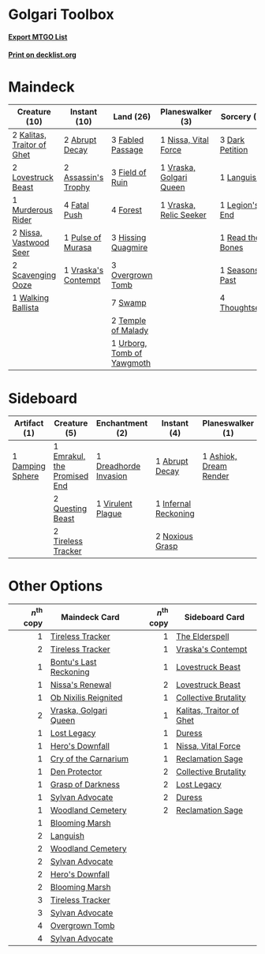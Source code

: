 # Golgari Toolbox

#### [Export MTGO List](../collection/Golgari%20Toolbox/Golgari%20Toolbox.txt)
#### [Print on decklist.org](http://decklist.org/?deckmain=2%09Abrupt%20Decay%0A2%09Assassin's%20Trophy%0A3%09Dark%20Petition%0A3%09Fabled%20Passage%0A4%09Fatal%20Push%0A3%09Field%20of%20Ruin%0A4%09Forest%0A3%09Hissing%20Quagmire%0A2%09Kalitas,%20Traitor%20of%20Ghet%0A1%09Languish%0A1%09Legion's%20End%0A2%09Lovestruck%20Beast%0A1%09Murderous%20Rider%0A2%09Nissa,%20Vastwood%20Seer%0A1%09Nissa,%20Vital%20Force%0A3%09Overgrown%20Tomb%0A1%09Pulse%20of%20Murasa%0A1%09Read%20the%20Bones%0A2%09Scavenging%20Ooze%0A1%09Seasons%20Past%0A7%09Swamp%0A2%09Temple%20of%20Malady%0A4%09Thoughtseize%0A1%09Urborg,%20Tomb%20of%20Yawgmoth%0A1%09Vraska's%20Contempt%0A1%09Vraska,%20Golgari%20Queen%0A1%09Vraska,%20Relic%20Seeker%0A1%09Walking%20Ballista&deckside=1%09Abrupt%20Decay%0A1%09Ashiok,%20Dream%20Render%0A1%09Damping%20Sphere%0A1%09Dreadhorde%20Invasion%0A1%09Emrakul,%20the%20Promised%20End%0A1%09Infernal%20Reckoning%0A1%09Languish%0A1%09Lost%20Legacy%0A2%09Noxious%20Grasp%0A2%09Questing%20Beast%0A2%09Tireless%20Tracker%0A1%09Virulent%20Plague)
# Maindeck

|                                            Creature (10)                                            |                                         Instant (10)                                         |                                              Land (26)                                              |                                         Planeswalker (3)                                         |                                       Sorcery (11)                                        |
|-----------------------------------------------------------------------------------------------------|----------------------------------------------------------------------------------------------|-----------------------------------------------------------------------------------------------------|--------------------------------------------------------------------------------------------------|-------------------------------------------------------------------------------------------|
|2 [Kalitas, Traitor of Ghet](http://gatherer.wizards.com/Pages/Card/Details.aspx?multiverseid=407596)|2 [Abrupt Decay](http://gatherer.wizards.com/Pages/Card/Details.aspx?multiverseid=456061)     |3 [Fabled Passage](http://gatherer.wizards.com/Pages/Card/Details.aspx?multiverseid=473206)          |1 [Nissa, Vital Force](http://gatherer.wizards.com/Pages/Card/Details.aspx?multiverseid=417736)   |3 [Dark Petition](http://gatherer.wizards.com/Pages/Card/Details.aspx?multiverseid=398525) |
|2 [Lovestruck Beast](http://gatherer.wizards.com/Pages/Card/Details.aspx?multiverseid=473127)        |2 [Assassin's Trophy](http://gatherer.wizards.com/Pages/Card/Details.aspx?multiverseid=452902)|3 [Field of Ruin](http://gatherer.wizards.com/Pages/Card/Details.aspx?multiverseid=435415)           |1 [Vraska, Golgari Queen](http://gatherer.wizards.com/Pages/Card/Details.aspx?multiverseid=452963)|1 [Languish](http://gatherer.wizards.com/Pages/Card/Details.aspx?multiverseid=420731)      |
|1 [Murderous Rider](http://gatherer.wizards.com/Pages/Card/Details.aspx?multiverseid=473059)         |4 [Fatal Push](http://gatherer.wizards.com/Pages/Card/Details.aspx?multiverseid=423724)       |4 [Forest](http://gatherer.wizards.com/Pages/Card/Details.aspx?multiverseid=439860)                  |1 [Vraska, Relic Seeker](http://gatherer.wizards.com/Pages/Card/Details.aspx?multiverseid=435388) |1 [Legion's End](http://gatherer.wizards.com/Pages/Card/Details.aspx?multiverseid=466860)  |
|2 [Nissa, Vastwood Seer](http://gatherer.wizards.com/Pages/Card/Details.aspx?multiverseid=398438)    |1 [Pulse of Murasa](http://gatherer.wizards.com/Pages/Card/Details.aspx?multiverseid=446177)  |3 [Hissing Quagmire](http://gatherer.wizards.com/Pages/Card/Details.aspx?multiverseid=407681)        |                                                                                                  |1 [Read the Bones](http://gatherer.wizards.com/Pages/Card/Details.aspx?multiverseid=389649)|
|2 [Scavenging Ooze](http://gatherer.wizards.com/Pages/Card/Details.aspx?multiverseid=420783)         |1 [Vraska's Contempt](http://gatherer.wizards.com/Pages/Card/Details.aspx?multiverseid=435283)|3 [Overgrown Tomb](http://gatherer.wizards.com/Pages/Card/Details.aspx?multiverseid=405103)          |                                                                                                  |1 [Seasons Past](http://gatherer.wizards.com/Pages/Card/Details.aspx?multiverseid=409989)  |
|1 [Walking Ballista](http://gatherer.wizards.com/Pages/Card/Details.aspx?multiverseid=423848)        |                                                                                              |7 [Swamp](http://gatherer.wizards.com/Pages/Card/Details.aspx?multiverseid=439858)                   |                                                                                                  |4 [Thoughtseize](http://gatherer.wizards.com/Pages/Card/Details.aspx?multiverseid=438676)  |
|                                                                                                     |                                                                                              |2 [Temple of Malady](http://gatherer.wizards.com/Pages/Card/Details.aspx?multiverseid=380515)        |                                                                                                  |                                                                                           |
|                                                                                                     |                                                                                              |1 [Urborg, Tomb of Yawgmoth](http://gatherer.wizards.com/Pages/Card/Details.aspx?multiverseid=383425)|                                                                                                  |                                                                                           |


# Sideboard

|                                       Artifact (1)                                        |                                             Creature (5)                                             |                                        Enchantment (2)                                         |                                          Instant (4)                                          |                                        Planeswalker (1)                                         |                                      Sorcery (2)                                       |
|-------------------------------------------------------------------------------------------|------------------------------------------------------------------------------------------------------|------------------------------------------------------------------------------------------------|-----------------------------------------------------------------------------------------------|-------------------------------------------------------------------------------------------------|----------------------------------------------------------------------------------------|
|1 [Damping Sphere](http://gatherer.wizards.com/Pages/Card/Details.aspx?multiverseid=443101)|1 [Emrakul, the Promised End](http://gatherer.wizards.com/Pages/Card/Details.aspx?multiverseid=414295)|1 [Dreadhorde Invasion](http://gatherer.wizards.com/Pages/Card/Details.aspx?multiverseid=461013)|1 [Abrupt Decay](http://gatherer.wizards.com/Pages/Card/Details.aspx?multiverseid=456061)      |1 [Ashiok, Dream Render](http://gatherer.wizards.com/Pages/Card/Details.aspx?multiverseid=461155)|1 [Languish](http://gatherer.wizards.com/Pages/Card/Details.aspx?multiverseid=420731)   |
|                                                                                           |2 [Questing Beast](http://gatherer.wizards.com/Pages/Card/Details.aspx?multiverseid=473133)           |1 [Virulent Plague](http://gatherer.wizards.com/Pages/Card/Details.aspx?multiverseid=394739)    |1 [Infernal Reckoning](http://gatherer.wizards.com/Pages/Card/Details.aspx?multiverseid=447238)|                                                                                                 |1 [Lost Legacy](http://gatherer.wizards.com/Pages/Card/Details.aspx?multiverseid=417661)|
|                                                                                           |2 [Tireless Tracker](http://gatherer.wizards.com/Pages/Card/Details.aspx?multiverseid=409997)         |                                                                                                |2 [Noxious Grasp](http://gatherer.wizards.com/Pages/Card/Details.aspx?multiverseid=466864)     |                                                                                                 |                                                                                        |


# Other Options

|*n*<sup>th</sup> copy|                                          Maindeck Card                                          |*n*<sup>th</sup> copy|                                          Sideboard Card                                           |
|--------------------:|-------------------------------------------------------------------------------------------------|--------------------:|---------------------------------------------------------------------------------------------------|
|                    1|[Tireless Tracker](http://gatherer.wizards.com/Pages/Card/Details.aspx?multiverseid=409997)      |                    1|[The Elderspell](http://gatherer.wizards.com/Pages/Card/Details.aspx?multiverseid=461016)          |
|                    2|[Tireless Tracker](http://gatherer.wizards.com/Pages/Card/Details.aspx?multiverseid=409997)      |                    1|[Vraska's Contempt](http://gatherer.wizards.com/Pages/Card/Details.aspx?multiverseid=435283)       |
|                    1|[Bontu's Last Reckoning](http://gatherer.wizards.com/Pages/Card/Details.aspx?multiverseid=430749)|                    1|[Lovestruck Beast](http://gatherer.wizards.com/Pages/Card/Details.aspx?multiverseid=473127)        |
|                    1|[Nissa's Renewal](http://gatherer.wizards.com/Pages/Card/Details.aspx?multiverseid=401969)       |                    2|[Lovestruck Beast](http://gatherer.wizards.com/Pages/Card/Details.aspx?multiverseid=473127)        |
|                    1|[Ob Nixilis Reignited](http://gatherer.wizards.com/Pages/Card/Details.aspx?multiverseid=401971)  |                    1|[Collective Brutality](http://gatherer.wizards.com/Pages/Card/Details.aspx?multiverseid=414380)    |
|                    2|[Vraska, Golgari Queen](http://gatherer.wizards.com/Pages/Card/Details.aspx?multiverseid=452963) |                    1|[Kalitas, Traitor of Ghet](http://gatherer.wizards.com/Pages/Card/Details.aspx?multiverseid=407596)|
|                    1|[Lost Legacy](http://gatherer.wizards.com/Pages/Card/Details.aspx?multiverseid=417661)           |                    1|[Duress](http://gatherer.wizards.com/Pages/Card/Details.aspx?multiverseid=14557)                   |
|                    1|[Hero's Downfall](http://gatherer.wizards.com/Pages/Card/Details.aspx?multiverseid=373575)       |                    1|[Nissa, Vital Force](http://gatherer.wizards.com/Pages/Card/Details.aspx?multiverseid=417736)      |
|                    1|[Cry of the Carnarium](http://gatherer.wizards.com/Pages/Card/Details.aspx?multiverseid=457214)  |                    1|[Reclamation Sage](http://gatherer.wizards.com/Pages/Card/Details.aspx?multiverseid=389651)        |
|                    1|[Den Protector](http://gatherer.wizards.com/Pages/Card/Details.aspx?multiverseid=420764)         |                    2|[Collective Brutality](http://gatherer.wizards.com/Pages/Card/Details.aspx?multiverseid=414380)    |
|                    1|[Grasp of Darkness](http://gatherer.wizards.com/Pages/Card/Details.aspx?multiverseid=407595)     |                    2|[Lost Legacy](http://gatherer.wizards.com/Pages/Card/Details.aspx?multiverseid=417661)             |
|                    1|[Sylvan Advocate](http://gatherer.wizards.com/Pages/Card/Details.aspx?multiverseid=442759)       |                    2|[Duress](http://gatherer.wizards.com/Pages/Card/Details.aspx?multiverseid=14557)                   |
|                    1|[Woodland Cemetery](http://gatherer.wizards.com/Pages/Card/Details.aspx?multiverseid=443136)     |                    2|[Reclamation Sage](http://gatherer.wizards.com/Pages/Card/Details.aspx?multiverseid=389651)        |
|                    1|[Blooming Marsh](http://gatherer.wizards.com/Pages/Card/Details.aspx?multiverseid=417816)        |                     |                                                                                                   |
|                    2|[Languish](http://gatherer.wizards.com/Pages/Card/Details.aspx?multiverseid=420731)              |                     |                                                                                                   |
|                    2|[Woodland Cemetery](http://gatherer.wizards.com/Pages/Card/Details.aspx?multiverseid=443136)     |                     |                                                                                                   |
|                    2|[Sylvan Advocate](http://gatherer.wizards.com/Pages/Card/Details.aspx?multiverseid=442759)       |                     |                                                                                                   |
|                    2|[Hero's Downfall](http://gatherer.wizards.com/Pages/Card/Details.aspx?multiverseid=373575)       |                     |                                                                                                   |
|                    2|[Blooming Marsh](http://gatherer.wizards.com/Pages/Card/Details.aspx?multiverseid=417816)        |                     |                                                                                                   |
|                    3|[Tireless Tracker](http://gatherer.wizards.com/Pages/Card/Details.aspx?multiverseid=409997)      |                     |                                                                                                   |
|                    3|[Sylvan Advocate](http://gatherer.wizards.com/Pages/Card/Details.aspx?multiverseid=442759)       |                     |                                                                                                   |
|                    4|[Overgrown Tomb](http://gatherer.wizards.com/Pages/Card/Details.aspx?multiverseid=405103)        |                     |                                                                                                   |
|                    4|[Sylvan Advocate](http://gatherer.wizards.com/Pages/Card/Details.aspx?multiverseid=442759)       |                     |                                                                                                   |

